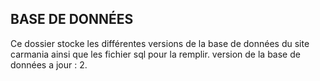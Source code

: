 ## BASE DE DONNÉES


Ce dossier stocke les différentes versions de la base de données du site carmania ainsi que les fichier sql pour la remplir.
version de la base de données a jour : 2.
